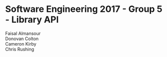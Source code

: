 # Software Engineering 2017 - Group 5 - Library API
Faisal Almansour<br />
Donovan Colton	<br />
Cameron Kirby	 <br/>
Chris Rushing <br/>

